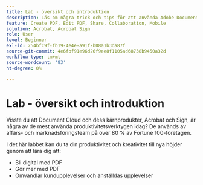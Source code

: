 ```yaml
---
title: Lab - översikt och introduktion
description: Läs om några trick och tips för att använda Adobe Document Cloud
feature: Create PDF, Edit PDF, Share, Collaboration, Mobile
solution: Acrobat, Acrobat Sign
role: User
level: Beginner
exl-id: 254bfc9f-fb19-4e4e-a91f-b08a1b3da87f
source-git-commit: 4e6fbf91e96d26f9ee8f1105ad68738b9450a32d
workflow-type: tm+mt
source-wordcount: '83'
ht-degree: 0%

---
```


# Lab - översikt och introduktion

Visste du att Document Cloud och dess kärnprodukter, Acrobat och Sign, är några av de mest använda produktivitetsverktygen idag? De används av affärs- och marknadsföringsteam på över 80 % av Fortune 100-företagen.

I det här labbet kan du ta din produktivitet och kreativitet till nya höjder genom att lära dig att:

* Bli digital med PDF
* Gör mer med PDF
* Omvandlar kundupplevelser och anställdas upplevelser
